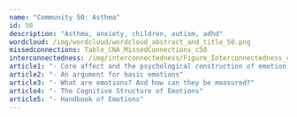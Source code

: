 ```yaml
---
name: "Community 50: Asthma"
id: 50
description: "Asthma, anxiety, children, autism, adhd"
wordcloud: /img/wordcloud/wordcloud_abstract_and_title_50.png
missedconnections: Table_CNA_MissedConnections_c50
interconnectedness: /img/interconnectedness/Figure_Interconnectedness_c50.png
article1: "- Core affect and the psychological construction of emotion."
article2: "- An argument for basic emotions"
article3: "- What are emotions? And how can they be measured?"
article4: "- The Cognitive Structure of Emotions"
article5: "- Handbook of Emotions"
---
```


